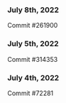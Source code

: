 ### July 8th, 2022

Commit #261900

### July 5th, 2022

Commit #314353


### July 4th, 2022

Commit #72281
